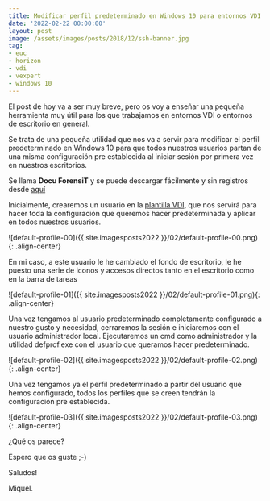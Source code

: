 ```yaml
---
title: Modificar perfil predeterminado en Windows 10 para entornos VDI VMware Horizon
date: '2022-02-22 00:00:00'
layout: post
image: /assets/images/posts/2018/12/ssh-banner.jpg
tag:
- euc
- horizon
- vdi
- vexpert
- windows 10
---
```


El post de hoy va a ser muy breve, pero os voy a enseñar una pequeña herramienta muy útil para los que trabajamos en entornos VDI o entornos de escritorio en general.

Se trata de una pequeña utilidad que nos va a servir para modificar el perfil predeterminado en Windows 10 para que todos nuestros usuarios partan de una misma configuración pre establecida al iniciar sesión por primera vez en nuestros escritorios.

Se llama **Docu ForensiT** y se puede descargar fácilmente y sin registros desde [aquí](https://www.forensit.com/support-downloads.html)

Inicialmente, crearemos un usuario en la [plantilla VDI](https://miquelmariano.github.io/jmp-part9/), que nos servirá para hacer toda la configuración que queremos hacer predeterminada y aplicar en todos nuestros usuarios.

![default-profile-00]({{ site.imagesposts2022 }}/02/default-profile-00.png){: .align-center}

En mi caso, a este usuario le he cambiado el fondo de escritorio, le he puesto una serie de iconos y accesos directos tanto en el escritorio como en la barra de tareas

![default-profile-01]({{ site.imagesposts2022 }}/02/default-profile-01.png){: .align-center}

Una vez tengamos al usuario predeterminado completamente configurado a nuestro gusto y necesidad, cerraremos la sesión e iniciaremos con el usuario administrador local.
Ejecutaremos un cmd como administrador y la utilidad defprof.exe con el usuario que queramos hacer predeterminado.

![default-profile-02]({{ site.imagesposts2022 }}/02/default-profile-02.png){: .align-center}

Una vez tengamos ya el perfil predeterminado a partir del usuario que hemos configurado, todos los perfiles que se creen tendrán la configuración pre establecida.

![default-profile-03]({{ site.imagesposts2022 }}/02/default-profile-03.png){: .align-center}


¿Qué os parece?

Espero que os guste ;-)

Saludos!

Miquel.


